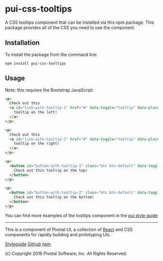 # pui-css-tooltips

A CSS tooltips component that can be installed via this npm package.
This package provides all of the CSS you need to use the component.



## Installation

To install the package from the command line:

```
npm install pui-css-tooltips
```

## Usage

Note: this requires the Bootstrap JavaScript.

```html
<p>
  Check out this
  <a id="link-with-tooltip-1" href="#" data-toggle="tooltip" data-placement="left" title="I should be on the left">
    tooltip on the left!
  </a>
</p>

<p>
  Check out this
  <a id="link-with-tooltip-2" href="#" data-toggle="tooltip" data-placement="right" title="I should be on the right">
    tooltip on the right!
  </a>
</p>

<p>
  <button id="button-with-tooltip-1" class="btn btn-default" data-toggle="tooltip" data-placement="top" title="I should be on the top">
    Check out this tooltip on the top!
  </button>
</p>

<p>
  <button id="button-with-tooltip-2" class="btn btn-default" data-toggle="tooltip" data-placement="bottom" title="I should be on the bottom">
    Check out this tooltip on the bottom!
  </button>
</p>
```


You can find more examples of the tooltips component in the [pui style guide](http://styleguide.pivotal.io/)


*****************************************

This is a component of Pivotal UI, a collection of [React](https://facebook.github.io/react/) and CSS components for rapidly building and prototyping UIs.

[Styleguide](http://styleguide.pivotal.io)
[Github](https://github.com/pivotal-cf/pivotal-ui)
[npm](https://www.npmjs.com/browse/keyword/pivotal%20ui%20modularized)

(c) Copyright 2016 Pivotal Software, Inc. All Rights Reserved.
